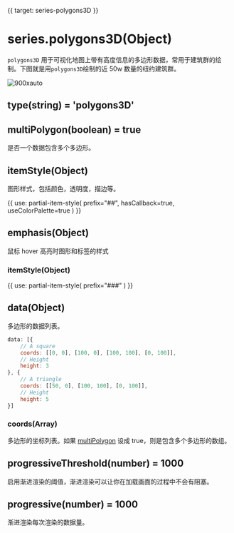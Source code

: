 {{ target: series-polygons3D }}

# series.polygons3D(Object)

`polygons3D` 用于可视化地图上带有高度信息的多边形数据，常用于建筑群的绘制。下图就是用`polygons3D`绘制的近 50w 数量的纽约建筑群。

![900xauto](~polygons3D-ny.jpg)

## type(string) = 'polygons3D'

## multiPolygon(boolean) = true

是否一个数据包含多个多边形。

## itemStyle(Object)

图形样式，包括颜色，透明度，描边等。

{{ use: partial-item-style(
    prefix="##",
    hasCallback=true,
    useColorPalette=true
) }}

## emphasis(Object)

鼠标 hover 高亮时图形和标签的样式

### itemStyle(Object)

{{ use: partial-item-style(
    prefix="###"
) }}

## data(Object)

多边形的数据列表。

```js
data: [{
    // A square
    coords: [[0, 0], [100, 0], [100, 100], [0, 100]],
    // Height
    height: 3
}, {
    // A triangle
    coords: [[50, 0], [100, 100], [0, 100]],
    // Height
    height: 5
}]
```

### coords(Array)

多边形的坐标列表。如果 [multiPolygon](~series-polygons3D.multiPolygon) 设成 true，则是包含多个多边形的数组。


## progressiveThreshold(number) = 1000

启用渐进渲染的阈值，渐进渲染可以让你在加载画面的过程中不会有阻塞。

## progressive(number) = 1000

渐进渲染每次渲染的数据量。